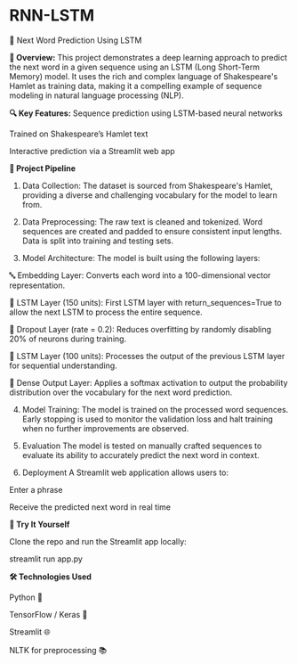 # RNN-LSTM
🧠 Next Word Prediction Using LSTM

**📌 Overview:**
This project demonstrates a deep learning approach to predict the next word in a given sequence using an LSTM (Long Short-Term Memory) model. It uses the rich and complex language of Shakespeare's Hamlet as training data, making it a compelling example of sequence modeling in natural language processing (NLP).

**🔍 Key Features:**
Sequence prediction using LSTM-based neural networks

Trained on Shakespeare’s Hamlet text

Interactive prediction via a Streamlit web app

**🧪 Project Pipeline**
1. Data Collection:
The dataset is sourced from Shakespeare's Hamlet, providing a diverse and challenging vocabulary for the model to learn from.

2. Data Preprocessing:
The raw text is cleaned and tokenized.
Word sequences are created and padded to ensure consistent input lengths. Data is split into training and testing sets.

3. Model Architecture:
The model is built using the following layers:

🔤 Embedding Layer: Converts each word into a 100-dimensional vector representation.

🧠 LSTM Layer (150 units): First LSTM layer with return_sequences=True to allow the next LSTM to process the entire sequence.

🔁 Dropout Layer (rate = 0.2): Reduces overfitting by randomly disabling 20% of neurons during training.

🧠 LSTM Layer (100 units): Processes the output of the previous LSTM layer for sequential understanding.

🎯 Dense Output Layer: Applies a softmax activation to output the probability distribution over the vocabulary for the next word prediction.

4. Model Training:
The model is trained on the processed word sequences.
Early stopping is used to monitor the validation loss and halt training when no further improvements are observed.

5. Evaluation
The model is tested on manually crafted sequences to evaluate its ability to accurately predict the next word in context.

6. Deployment
A Streamlit web application allows users to:

Enter a phrase

Receive the predicted next word in real time

**🚀 Try It Yourself**

Clone the repo and run the Streamlit app locally:

streamlit run app.py


**🛠 Technologies Used**

Python 🐍

TensorFlow / Keras 🧠

Streamlit 🌐

NLTK for preprocessing 📚

